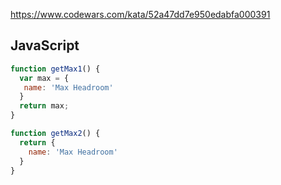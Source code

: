 https://www.codewars.com/kata/52a47dd7e950edabfa000391

## JavaScript
```js
function getMax1() {
  var max = {
   name: 'Max Headroom'
  }
  return max;
}

function getMax2() {
  return {
    name: 'Max Headroom'
  }
}
```